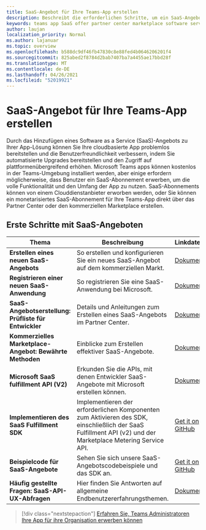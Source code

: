 ```yaml
---
title: SaaS-Angebot für Ihre Teams-App erstellen
description: Beschreibt die erforderlichen Schritte, um ein SaaS-Angebot teil einer App-Teams eines Drittanbieters zu machen
keywords: teams app SaaS offer partner center marketplace software service
author: laujan
localization_priority: Normal
ms.author: lajanuar
ms.topic: overview
ms.openlocfilehash: b588dc9df46fb47830c8e88fed4b0646206201f4
ms.sourcegitcommit: 825abed2f8784d2bab7407ba7a4455ae17bbd28f
ms.translationtype: MT
ms.contentlocale: de-DE
ms.lasthandoff: 04/26/2021
ms.locfileid: "52019921"
---
```

# <a name="create-a-saas-offer-for-your-teams-app"></a>SaaS-Angebot für Ihre Teams-App erstellen

Durch das Hinzufügen eines Software as a Service (SaaS)-Angebots zu Ihrer App-Lösung können Sie Ihre cloudbasierte App problemlos bereitstellen und die Benutzerfreundlichkeit verbessern, indem Sie automatisierte Upgrades bereitstellen und den Zugriff auf plattformenübergreifend erhöhen. Microsoft Teams apps können kostenlos in der Teams-Umgebung installiert werden, aber einige erfordern möglicherweise, dass Benutzer ein SaaS-Abonnement erwerben, um die volle Funktionalität und den Umfang der App zu nutzen. SaaS-Abonnements können von einem Clouddienstanbieter erworben werden, oder Sie können ein monetarisiertes SaaS-Abonnement für Ihre Teams-App direkt über das Partner Center oder den kommerziellen Marketplace erstellen.

## <a name="getting-started-with-saas-offers"></a>Erste Schritte mit SaaS-Angeboten

| Thema | Beschreibung| Linkdatenbank |
|------|-------------|------|
|**Erstellen eines neuen SaaS-Angebots**|So erstellen und konfigurieren Sie ein neues SaaS-Angebot auf dem kommerziellen Markt.| [Dokumentation](/azure/marketplace/partner-center-portal/create-new-saas-offer)|
|**Registrieren einer neuen SaaS-Anwendung** | So registrieren Sie eine SaaS-Anwendung bei Microsoft.| [Dokumentation](/azure/marketplace/partner-center-portal/pc-saas-registration)|
|**SaaS-Angebotserstellung: Prüfliste für Entwickler**| Details und Anleitungen zum Erstellen eines SaaS-Angebots im Partner Center.| [Dokumentation](/azure/marketplace/partner-center-portal/offer-creation-checklist)|
|**Kommerzielles Marketplace-Angebot: Bewährte Methoden** |Einblicke zum Erstellen effektiver SaaS-Angebote.|[Dokumentation](/azure/marketplace/gtm-offer-listing-best-practices)|
|**Microsoft SaaS fulfillment API (V2)** | Erkunden Sie die APIs, mit denen Entwickler SaaS-Angebote mit Microsoft erstellen können.| [Dokumentation](/azure/marketplace/partner-center-portal/pc-saas-fulfillment-api-v2) |
|**Implementieren des SaaS Fulfillment SDK**| Implementieren der erforderlichen Komponenten zum Aktivieren des SDK, einschließlich der SaaS Fulfillment API (v2) und der Marketplace Metering Service API.| [Get it on GitHub](https://github.com/Azure/Microsoft-commercial-marketplace-transactable-SaaS-offer-SDK/blob/master/docs/Installation-Instructions.md) |
|**Beispielcode für SaaS-Angebote**| Sehen Sie sich unsere SaaS-Angebotscodebeispiele und das SDK an.| [Get it on GitHub](https://github.com/Azure/Microsoft-commercial-marketplace-transactable-SaaS-offer-SDK)|
| **Häufig gestellte Fragen: SaaS-API-UX-Abfragen** | Hier finden Sie Antworten auf allgemeine Endbenutzererfahrungsthemen.| [Dokumentation](/azure/marketplace/partner-center-portal/saas-fulfillment-apis-faq) |

> [!div class="nextstepaction"]
> [Erfahren Sie, Teams Administratoren Ihre App für ihre Organisation erwerben können](/MicrosoftTeams/purchase-third-party-apps)
